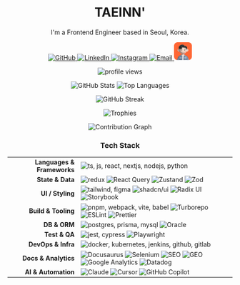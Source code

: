 <div align="center">

  <!-- Hero / Intro -->
  <h1>TAEINN'</h1>
  <p>I'm a Frontend Engineer based in Seoul, Korea.</p>

  <!-- Social Badges -->
  <p>
    <a href="https://github.com/jungtaeinn" target="_blank">
      <img src="https://skillicons.dev/icons?i=github&theme=light" height="40" alt="GitHub" />
    </a>
    <a href="https://www.linkedin.com/in/jungtaeinn5493/" target="_blank">
      <img src="https://skillicons.dev/icons?i=linkedin&theme=light" height="40" alt="LinkedIn" />
    </a>
    <a href="https://www.instagram.com/_jungtaeinn/" target="_blank">
      <img src="https://skillicons.dev/icons?i=instagram&theme=light" height="40" alt="Instagram" />
    </a>
    <a href="mailto:asgard5493@gmail.com">
      <img src="https://skillicons.dev/icons?i=gmail&theme=light" height="40" alt="Email" />
    </a>
    <a href="https://jungtaeinn.github.io/about/" target="_blank" title="About">
      <img src="./images/profile-rounded.png" height="40" alt="About" />
    </a>
  </p>

  <!-- Visitor Counter -->
  <p>
    <img src="https://komarev.com/ghpvc/?username=jungtaeinn&label=Profile%20Views&color=0e75b6&style=flat" alt="profile views" />
  </p>

  <!-- GitHub Stats (github-readme-stats) -->
  <p>
    <img height="160" src="https://github-readme-stats.vercel.app/api?username=jungtaeinn&show_icons=true&theme=radical&hide_border=true&count_private=true&include_all_commits=true&cache_seconds=0&t=202510231835&cache_seconds=0&t=202510231253&cache_seconds=0&t=202510230636&cache_seconds=0&t=202510230153&cache_seconds=0&t=202510221836&cache_seconds=0&t=202510222200" alt="GitHub Stats" />
    <img height="160" src="https://github-readme-stats.vercel.app/api/top-langs/?username=jungtaeinn&layout=compact&langs_count=8&theme=radical&hide_border=true&t=202510231835&t=202510231253&t=202510230636&t=202510230153&t=202510221836&t=202510221254" alt="Top Languages" />
  </p>

  <!-- Streak (streak-stats) -->
  <p>
    <img height="190" src="https://streak-stats.demolab.com?user=jungtaeinn&theme=radical&hide_border=true&date=202510231835&date=202510231253&date=202510230636&date=202510230153&date=202510221836&date=202510221254" alt="GitHub Streak" />
  </p>

  <!-- Trophies (github-profile-trophy) -->
  <p>
    <img src="https://github-profile-trophy.vercel.app/?username=jungtaeinn&theme=onedark&no-frame=true&row=1&column=7" alt="Trophies" />
  </p>

  <!-- Activity Graph (github-readme-activity-graph) -->
  <p>
    <img src="https://github-readme-activity-graph.vercel.app/graph?username=jungtaeinn&theme=react-dark&hide_border=true&area=true&t=202510231835&t=202510231253&t=202510230636&t=202510230153&t=202510221836&t=202510221254&t=202510220637&t=202510220157&t=202510211835&t=202510211253&t=202510210636&t=202510210154&t=202510201836" alt="Contribution Graph" />
  </p>

  <!-- Tech Stack -->
  <h3>Tech Stack</h3>
  <table>
    <tr>
      <td align="right"><b>Languages & Frameworks</b></td>
      <td align="left">
        <img src="https://skillicons.dev/icons?i=ts,js,react,nextjs,nodejs,python" height="32" alt="ts, js, react, nextjs, nodejs, python" />
      </td>
    </tr>
    <tr>
      <td align="right"><b>State & Data</b></td>
      <td align="left">
        <img src="https://skillicons.dev/icons?i=redux" height="32" alt="redux" />
        <img src="https://img.shields.io/badge/React_Query-FF4154?style=flat&logo=reactquery&logoColor=white" alt="React Query" />
        <img src="https://img.shields.io/badge/Zustand-443E38?style=flat&logo=react&logoColor=white" alt="Zustand" />
        <img src="https://img.shields.io/badge/Zod-3E67B1?style=flat&logo=zod&logoColor=white" alt="Zod" />
      </td>
    </tr>
    <tr>
      <td align="right"><b>UI / Styling</b></td>
      <td align="left">
        <img src="https://skillicons.dev/icons?i=tailwind,figma" height="32" alt="tailwind, figma" />
        <img src="https://img.shields.io/badge/shadcn/ui-000000?style=flat&logo=shadcnui&logoColor=white" alt="shadcn/ui" />
        <img src="https://img.shields.io/badge/Radix_UI-161618?style=flat&logo=radixui&logoColor=white" alt="Radix UI" />
        <img src="https://img.shields.io/badge/Storybook-FF4785?style=flat&logo=storybook&logoColor=white" alt="Storybook" />
      </td>
    </tr>
    <tr>
      <td align="right"><b>Build & Tooling</b></td>
      <td align="left">
        <img src="https://skillicons.dev/icons?i=pnpm,webpack,vite,babel" height="32" alt="pnpm, webpack, vite, babel" />
        <img src="https://img.shields.io/badge/Turborepo-EF4444?style=flat&logo=turborepo&logoColor=white" alt="Turborepo" />
        <img src="https://img.shields.io/badge/ESLint-4B32C3?style=flat&logo=eslint&logoColor=white" alt="ESLint" />
        <img src="https://img.shields.io/badge/Prettier-F7B93E?style=flat&logo=prettier&logoColor=black" alt="Prettier" />
      </td>
    </tr>
    <tr>
      <td align="right"><b>DB & ORM</b></td>
      <td align="left">
        <img src="https://skillicons.dev/icons?i=postgres,prisma,mysql" height="32" alt="postgres, prisma, mysql" />
        <img src="https://img.shields.io/badge/Oracle-F80000?style=flat&logo=oracle&logoColor=white" alt="Oracle" />
      </td>
    </tr>
    <tr>
      <td align="right"><b>Test & QA</b></td>
      <td align="left">
        <img src="https://skillicons.dev/icons?i=jest,cypress" height="32" alt="jest, cypress" />
        <img src="https://img.shields.io/badge/Playwright-2EAD33?style=flat&logo=playwright&logoColor=white" alt="Playwright" />
      </td>
    </tr>
    <tr>
      <td align="right"><b>DevOps & Infra</b></td>
      <td align="left">
        <img src="https://skillicons.dev/icons?i=docker,kubernetes,jenkins,github,gitlab" height="32" alt="docker, kubernetes, jenkins, github, gitlab" />
      </td>
    </tr>
    <tr>
      <td align="right"><b>Docs & Analytics</b></td>
      <td align="left">
        <img src="https://img.shields.io/badge/Docusaurus-3ECC5F?style=flat&logo=docusaurus&logoColor=white" alt="Docusaurus" />
        <img src="https://img.shields.io/badge/Selenium-43B02A?style=flat&logo=selenium&logoColor=white" alt="Selenium" />
        <img src="https://img.shields.io/badge/SEO-4285F4?style=flat&logo=googlesearchconsole&logoColor=white" alt="SEO" />
        <img src="https://img.shields.io/badge/GEO-10A37F?style=flat&logo=openai&logoColor=white" alt="GEO" />
        <img src="https://img.shields.io/badge/Google_Analytics-E37400?style=flat&logo=googleanalytics&logoColor=white" alt="Google Analytics" />
        <img src="https://img.shields.io/badge/Datadog-632CA6?style=flat&logo=datadog&logoColor=white" alt="Datadog" />
      </td>
    </tr>
    <tr>
      <td align="right"><b>AI & Automation</b></td>
      <td align="left">
        <img src="https://img.shields.io/badge/Claude-191919?style=flat&logo=anthropic&logoColor=white" alt="Claude" />
        <img src="https://img.shields.io/badge/Cursor-000000?style=flat&logo=data:image/svg+xml;base64,PHN2ZyB3aWR0aD0iMjQiIGhlaWdodD0iMjQiIHZpZXdCb3g9IjAgMCAyNCAyNCIgZmlsbD0ibm9uZSIgeG1sbnM9Imh0dHA6Ly93d3cudzMub3JnLzIwMDAvc3ZnIj4KPHBhdGggZD0iTTEyIDJMMiAyMkgyMkwxMiAyWiIgZmlsbD0id2hpdGUiLz4KPC9zdmc+&logoColor=white" alt="Cursor" />
        <img src="https://img.shields.io/badge/GitHub_Copilot-000000?style=flat&logo=githubcopilot&logoColor=white" alt="GitHub Copilot" />
      </td>
    </tr>
  </table>

</div>
